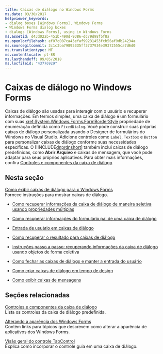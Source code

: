 ```yaml
---
title: Caixas de diálogo no Windows Forms
ms.date: 03/30/2017
helpviewer_keywords:
- dialog boxes [Windows Forms], Windows Forms
- Windows Forms dialog boxes
- dialogs [Windows Forms], using in Windows Forms
ms.assetid: d43d022b-451b-490d-9386-dc79d98fbf8a
ms.openlocfilehash: ef07c087ca43efaf99231453fcb56af0db24234a
ms.sourcegitcommit: 3c1c3ba79895335ff3737934e39372555ca7d6d0
ms.translationtype: MT
ms.contentlocale: pt-BR
ms.lasthandoff: 09/05/2018
ms.locfileid: "43776929"
---
```

# <a name="dialog-boxes-in-windows-forms"></a>Caixas de diálogo no Windows Forms
Caixas de diálogo são usadas para interagir com o usuário e recuperar informações. Em termos simples, uma caixa de diálogo é um formulário com suas <xref:System.Windows.Forms.FormBorderStyle> propriedade de enumeração definida como `FixedDialog`. Você pode construir suas próprias caixas de diálogo personalizada usando o Designer de formulários do Windows no Visual Studio. Adicione controles como `Label`, `Textbox` e `Button` para personalizar caixas de diálogo conforme suas necessidades específicas. O [!INCLUDE[dnprdnshort](../../../includes/dnprdnshort-md.md)] também inclui caixas de diálogo predefinidas, como **Abrir Arquivo** e caixas de mensagem, que você pode adaptar para seus próprios aplicativos. Para obter mais informações, confira [Controles e componentes da caixa de diálogo](../../../docs/framework/winforms/controls/dialog-box-controls-and-components-windows-forms.md).  
  
## <a name="in-this-section"></a>Nesta seção  
 [Como exibir caixas de diálogo para o Windows Forms](../../../docs/framework/winforms/how-to-display-dialog-boxes-for-windows-forms.md)  
 Fornece instruções para mostrar caixas de diálogo.  
  
-   [Como recuperar informações da caixa de diálogo de maneira seletiva usando propriedades múltiplas](https://msdn.microsoft.com/library/56taefba\(v=vs.110\))  
  
-   [Como recuperar informações do formulário pai de uma caixa de diálogo](https://msdn.microsoft.com/library/k70t19bb\(v=vs.110\))  
  
-   [Entrada de usuário em caixas de diálogo](https://msdn.microsoft.com/library/1s9ws53w\(v=vs.110\))  
  
-   [Como recuperar o resultado para caixas de diálogo](https://msdn.microsoft.com/library/40x40td1\(v=vs.110\))  
  
-   [Instruções passo a passo: recuperando informações da caixa de diálogo usando objetos de forma coletiva](https://msdn.microsoft.com/library/cakx2hdw\(v=vs.110\))  
  
-   [Como fechar as caixas de diálogo e manter a entrada do usuário](https://msdn.microsoft.com/library/65ad5907\(v=vs.110\))  
  
-   [Como criar caixas de diálogo em tempo de design](https://msdn.microsoft.com/library/55cz5x2c\(v=vs.110\))  
  
-   [Como exibir caixas de mensagens](https://msdn.microsoft.com/library/3tt9e94f\(v=vs.110\))  
  
## <a name="related-sections"></a>Seções relacionadas  
 [Controles e componentes da caixa de diálogo](../../../docs/framework/winforms/controls/dialog-box-controls-and-components-windows-forms.md)  
 Lista os controles da caixa de diálogo predefinida.  
  
 [Alterando a aparência dos Windows Forms](../../../docs/framework/winforms/changing-the-appearance-of-windows-forms.md)  
 Contém links para tópicos que descrevem como alterar a aparência de aplicativos dos Windows Forms.  
  
 [Visão geral do controle TabControl](../../../docs/framework/winforms/controls/tabcontrol-control-overview-windows-forms.md)  
 Explica como incorporar o controle guia em uma caixa de diálogo.

